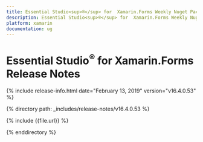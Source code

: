 ```yaml
---
title: Essential Studio<sup>®</sup> for  Xamarin.Forms Weekly Nuget Package Release Notes  
description: Essential Studio<sup>®</sup> for  Xamarin.Forms Weekly Nuget Package Release Notes  
platform: xamarin
documentation: ug
---
```


# Essential Studio<sup>®</sup> for  Xamarin.Forms  Release Notes  

{% include release-info.html date="February 13, 2019"  version="v16.4.0.53" %} 


{% directory path: _includes/release-notes/v16.4.0.53 %}

{% include {{file.url}} %}

{% enddirectory %}